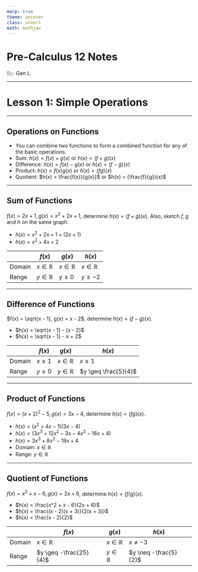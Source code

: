 ```yaml
---
marp: true
theme: uncover
class: invert
math: mathjax
---
```


# <!--fit--> Pre-Calculus 12 Notes
<span style="color:grey">By:</span> Gen L.

<!--_footer: In partnership with Hyperion University, 2024-->

---

# Lesson 1: Simple Operations

---

## Operations on Functions

* You can combine two functions to form a combined function for any of the basic operations.
* Sum: $h(x) = f(x) + g(x)$ or $h(x) = (f + g)(x)$
* Difference: $h(x) = f(x) - g(x)$ or $h(x) = (f - g)(x)$
* Product: $h(x) = f(x)g(x)$ or $h(x) = (fg)(x)$
* Quotient: $h(x) = \frac{f(x)}{g(x)}$ or $h(x) = (\frac{f}{g})(x)$

---

## Sum of Functions

$f(x) = 2x + 1, g(x) = x^2 + 2x + 1$, determine $h(x) = (f + g)(x)$. 
Also, sketch $f,g \text{ and } h$ on the same graph.
* $h(x) = x^2 + 2x + 1 + (2x + 1)$
* $h(x) = x^2 + 4x + 2$

|        | $f(x)$ | $g(x)$ | $h(x)$ |
|--------|--------|--------|--------|
| Domain | $x \in \mathbb{R}$ | $x \in \mathbb{R}$ | $x \in \mathbb{R}$ |
| Range  | $y \in \mathbb{R}$ | $y \geq 0$ | $y \geq -2$ |

---

## Difference of Functions

$f(x) = \sqrt{x - 1}, g(x) = x - 2$, determine $h(x) = (f - g)(x)$.

* $h(x) = \sqrt{x - 1} - (x - 2)$
* $h(x) = \sqrt{x - 1} - x + 2$

|        | $f(x)$ | $g(x)$ | $h(x)$ |
|--------|--------|--------|--------|
| Domain | $x \geq 1$ | $x \in \mathbb{R}$ | $x \geq 1$ |
| Range  | $y \geq 0$ | $y \in \mathbb{R}$ | $y \geq \frac{5}{4}$ |

---

## Product of Functions

$f(x) = (x + 2)^2 - 5, g(x) = 3x - 4$, determine $h(x) = (fg)(x)$.

* $h(x) = (x^2 + 4x - 1)(3x - 4)$
* $h(x) = (3x^3 + 12x^2 - 3x - 4x^2 - 16x + 4)$
* $h(x) = 3x^3 + 8x^2 - 19x + 4$
* Domain: $x \in \mathbb{R}$
* Range: $y \in \mathbb{R}$

---

## Quotient of Functions

$f(x) = x^2 + x - 6, g(x) = 2x + 6$, determine $h(x) = (f/g)(x)$.

* $h(x) = \frac{x^2 + x - 6}{2x + 6}$
* $h(x) = \frac{(x - 2)(x + 3)}{2(x + 3)}$
* $h(x) = \frac{x - 2}{2}$

|        | $f(x)$ | $g(x)$ | $h(x)$ |
|--------|--------|--------|--------|
| Domain | $x \in \mathbb{R}$ | $x \in \mathbb{R}$ | $x \neq -3$ |
| Range  | $y \geq -\frac{25}{4}$ | $y \in \mathbb{R}$ | $y \neq -\frac{5}{2}$ |